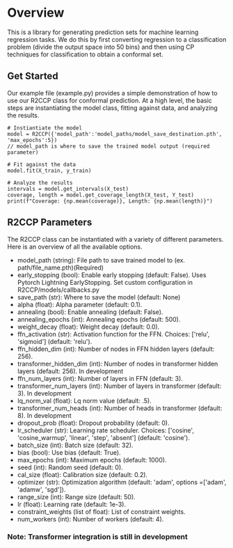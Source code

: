 # Overview
This is a library for generating prediction sets for machine learning regression tasks. 
We do this by first converting regression to a classification problem (divide the output space into 50 bins) and then using CP techniques for
classification to obtain a conformal set.

## Get Started
Our example file (example.py) provides a simple demonstration of how to use our R2CCP class for conformal prediction. At a high level, the basic steps are instantiating the model class, fitting against data, and analyzing the results. 
```
# Instiantiate the model
model = R2CCP({'model_path':'model_paths/model_save_destination.pth', 'max_epochs':5})
// model_path is where to save the trained model output (required parameter)

# Fit against the data
model.fit(X_train, y_train)

# Analyze the results
intervals = model.get_intervals(X_test)
coverage, length = model.get_coverage_length(X_test, Y_test)
print(f"Coverage: {np.mean(coverage)}, Length: {np.mean(length)}")
```

## R2CCP Parameters
The R2CCP class can be instantiated with a variety of different parameters. Here is an overview of all the available options.
- model_path (string): File path to save trained model to (ex. path/file_name.pth)(Required)
- early_stopping (bool): Enable early stopping (default: False). Uses Pytorch Lightning EarlyStopping. Set custom configuration in R2CCP/models/callbacks.py
- save_path (str): Where to save the model (default: None)
- alpha (float): Alpha parameter (default: 0.1).
- annealing (bool): Enable annealing (default: False).
- annealing_epochs (int): Annealing epochs (default: 500).
- weight_decay (float): Weight decay (default: 0.0).
- ffn_activation (str): Activation function for the FFN. Choices: ['relu', 'sigmoid'] (default: 'relu').
- ffn_hidden_dim (int): Number of nodes in FFN hidden layers (default: 256).
- transformer_hidden_dim (int): Number of nodes in transformer hidden layers (default: 256). In development
- ffn_num_layers (int): Number of layers in FFN (default: 3).
- transformer_num_layers (int): Number of layers in transformer (default: 3). In development
- lq_norm_val (float): Lq norm value (default: .5).
- transformer_num_heads (int): Number of heads in transformer (default: 8). In development
- dropout_prob (float): Dropout probability (default: 0).
- lr_scheduler (str): Learning rate scheduler. Choices: ['cosine', 'cosine_warmup', 'linear', 'step', 'absent'] (default: 'cosine').
- batch_size (int): Batch size (default: 32).
- bias (bool): Use bias (default: True).
- max_epochs (int): Maximum epochs (default: 1000).
- seed (int): Random seed (default: 0).
- cal_size (float): Calibration size (default: 0.2).
- optimizer (str): Optimization algorithm (default: 'adam', options =['adam', 'adamw', 'sgd']).
- range_size (int): Range size (default: 50).
- lr (float): Learning rate (default: 1e-3).
- constraint_weights (list of float): List of constraint weights.
- num_workers (int): Number of workers (default: 4).

### Note: Transformer integration is still in development